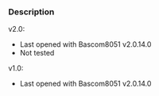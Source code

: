 ### Description

v2.0:
- Last opened with Bascom8051 v2.0.14.0
- Not tested

v1.0:
- Last opened with Bascom8051 v2.0.14.0